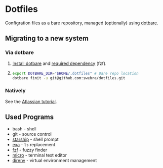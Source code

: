 # Dotfiles
Configration files as a bare repository, managed (optionally) using [dotbare](https://github.com/kazhala/dotbare).

## Migrating to a new system
### Via dotbare
1. [Install dotbare](https://github.com/kazhala/dotbare#bash) and [required dependency](https://github.com/kazhala/dotbare#required-dependency) (fzf).
1. ```bash
   export DOTBARE_DIR="$HOME/.dotfiles" # Bare repo location
   dotbare finit -u git@github.com:swebra/dotfiles.git
   ```

### Natively
See the [Atlassian tutorial](https://www.atlassian.com/git/tutorials/dotfiles).


## Used Programs
- bash - shell
- git - source control
- [starship](https://starship.rs) - shell prompt
- [exa](https://the.exa.website) - `ls` replacement
- [fzf](https://github.com/junegunn/fzf) - fuzzy finder
- [micro](https://micro-editor.github.io) - terminal text editor
- [direnv](https://direnv.net) - virtual environment management
